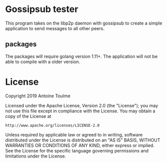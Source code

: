 # Gossipsub tester

This program takes on the libp2p daemon with gossipsub to create a simple application to send messages to all other peers.

## packages
The packages will require golang version 1.11+. The application will not be able to compile with a older version.

# License

Copyright 2019 Antoine Toulme

Licensed under the Apache License, Version 2.0 (the "License");
you may not use this file except in compliance with the License.
You may obtain a copy of the License at

    http://www.apache.org/licenses/LICENSE-2.0

Unless required by applicable law or agreed to in writing, software
distributed under the License is distributed on an "AS IS" BASIS,
WITHOUT WARRANTIES OR CONDITIONS OF ANY KIND, either express or implied.
See the License for the specific language governing permissions and
limitations under the License.
